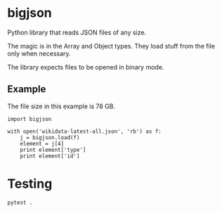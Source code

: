 bigjson
=======

Python library that reads JSON files of any size.

The magic is in the Array and Object types.
They load stuff from the file only when necessary.

The library expects files to be opened in binary mode.


Example
-------

The file size in this example is 78 GB.

```
import bigjson

with open('wikidata-latest-all.json', 'rb') as f:
    j = bigjson.load(f)
    element = j[4]
    print element['type']
    print element['id']
```


Testing
=======

```
pytest .
```
